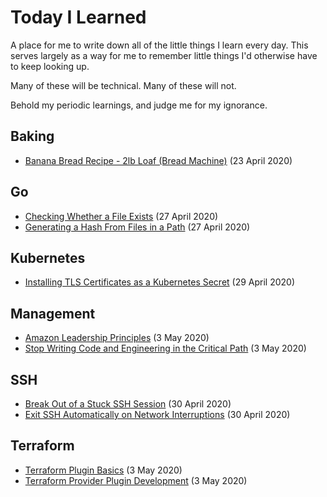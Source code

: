 # Today I Learned

A place for me to write down all of the little things I learn every day. This serves largely as a way for me to remember little things I'd otherwise have to keep looking up.

Many of these will be technical. Many of these will not.

Behold my periodic learnings, and judge me for my ignorance.

## Baking

* [Banana Bread Recipe - 2lb Loaf (Bread Machine)](baking/banana-bread.md) (23 April 2020)

## Go

* [Checking Whether a File Exists](go/check-whether-a-file-exists.md) (27 April 2020)
* [Generating a Hash From Files in a Path](go/generating-hash-of-a-path.md) (27 April 2020)

## Kubernetes

* [Installing TLS Certificates as a Kubernetes Secret](kubernetes/installing-ssl-certs.md) (29 April 2020)

## Management

* [Amazon Leadership Principles](management/amazon-leadership-principles.md) (3 May 2020)
* [Stop Writing Code and Engineering in the Critical Path](management/stay-out-of-the-critical-path.md) (3 May 2020)

## SSH

* [Break Out of a Stuck SSH Session](ssh/break-out-of-a-stuck-session.md) (30 April 2020)
* [Exit SSH Automatically on Network Interruptions](ssh/exit-on-network-interruptions.md) (30 April 2020)

## Terraform

* [Terraform Plugin Basics](terraform/plugin-basics.md) (3 May 2020)
* [Terraform Provider Plugin Development](terraform/provider-plugin-development.md) (3 May 2020)
